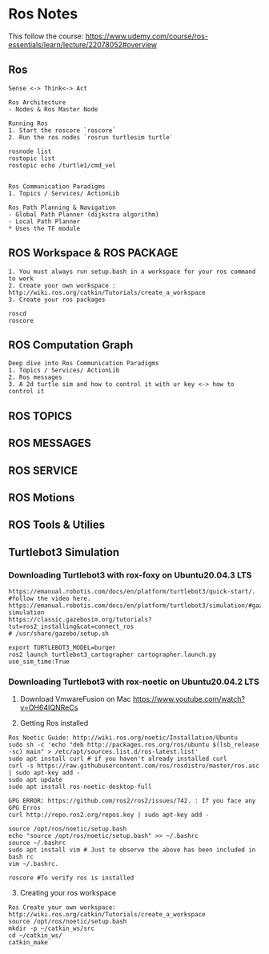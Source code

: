 # Ros Notes
This follow the course: https://www.udemy.com/course/ros-essentials/learn/lecture/22078052#overview

## Ros
```
Sense <-> Think<-> Act

Ros Architecture
- Nodes & Ros Master Node 

Running Ros
1. Start the roscore `roscore`
2. Run the ros nodes `rosrun turtlesim turtle`

rosnode list 
rostopic list
rostopic echo /turtle1/cmd_vel


Ros Communication Paradigms
1. Topics / Services/ ActionLib

Ros Path Planning & Navigation 
- Global Path Planner (dijkstra algorithm)
- Local Path Planner 
* Uses the TF module

```
## ROS Workspace & ROS PACKAGE
```
1. You must always run setup.bash in a workspace for your ros command to work
2. Create your own workspace : http://wiki.ros.org/catkin/Tutorials/create_a_workspace
3. Create your ros packages

roscd
roscore

```

## ROS Computation Graph
```
Deep dive into Ros Communication Paradigms
1. Topics / Services/ ActionLib
2. Ros messages 
3. A 2d turtle sim and how to control it with ur key <-> how to control it 
```

## ROS TOPICS
## ROS MESSAGES 
## ROS SERVICE
## ROS Motions
## ROS Tools & Utilies 
## Turtlebot3 Simulation
### Downloading Turtlebot3 with rox-foxy on Ubuntu20.04.3 LTS
```
https://emanual.robotis.com/docs/en/platform/turtlebot3/quick-start/. #follow the video here.
https://emanual.robotis.com/docs/en/platform/turtlebot3/simulation/#gazebo-simulation
https://classic.gazebosim.org/tutorials?tut=ros2_installing&cat=connect_ros  
# /usr/share/gazebo/setup.sh

export TURTLEBOT3_MODEL=burger
ros2 launch turtlebot3_cartographer cartographer.launch.py use_sim_time:True
```

### Downloading Turtlebot3 with rox-noetic on Ubuntu20.04.2 LTS
1. Download VmwareFusion on Mac
https://www.youtube.com/watch?v=OH64IQNReCs

2. Getting Ros installed 
```
Ros Noetic Guide: http://wiki.ros.org/noetic/Installation/Ubuntu
sudo sh -c 'echo "deb http://packages.ros.org/ros/ubuntu $(lsb_release -sc) main" > /etc/apt/sources.list.d/ros-latest.list'
sudo apt install curl # if you haven't already installed curl
curl -s https://raw.githubusercontent.com/ros/rosdistro/master/ros.asc | sudo apt-key add -
sudo apt update
sudo apt install ros-noetic-desktop-full

GPG ERROR: https://github.com/ros2/ros2/issues/742. : If you face any GPG Erros
curl http://repo.ros2.org/repos.key | sudo apt-key add -

source /opt/ros/noetic/setup.bash
echo "source /opt/ros/noetic/setup.bash" >> ~/.bashrc
source ~/.bashrc
sudo apt install vim # Just to observe the above has been included in bash rc
vim ~/.bashrc. 

roscore #To verify ros is installed
```
3. Creating your ros workspace
```
Ros Create your own workspace: http://wiki.ros.org/catkin/Tutorials/create_a_workspace
source /opt/ros/noetic/setup.bash
mkdir -p ~/catkin_ws/src
cd ~/catkin_ws/
catkin_make

```
